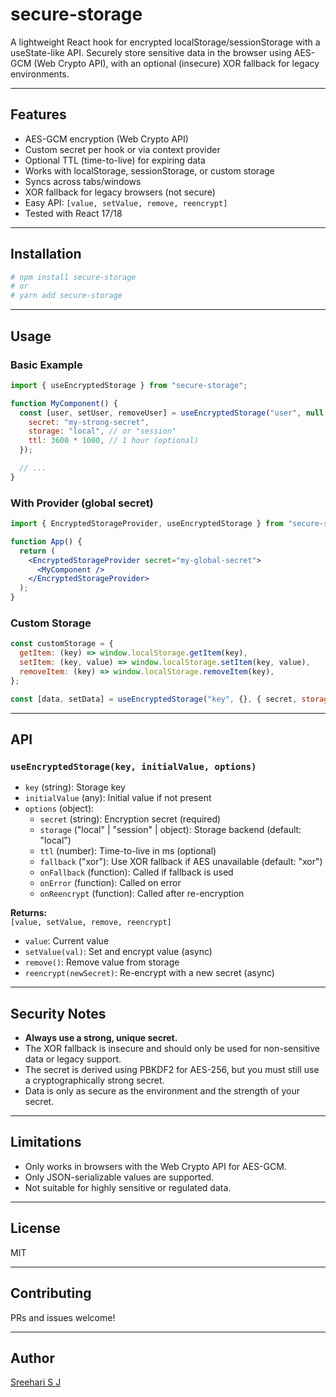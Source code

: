 # secure-storage

A lightweight React hook for encrypted localStorage/sessionStorage with a useState-like API. Securely store sensitive data in the browser using AES-GCM (Web Crypto API), with an optional (insecure) XOR fallback for legacy environments.

---

## Features

-  AES-GCM encryption (Web Crypto API)
-  Custom secret per hook or via context provider
-  Optional TTL (time-to-live) for expiring data
-  Works with localStorage, sessionStorage, or custom storage
-  Syncs across tabs/windows
-  XOR fallback for legacy browsers (not secure)
-  Easy API: `[value, setValue, remove, reencrypt]`
-  Tested with React 17/18

---

## Installation

```bash
# npm install secure-storage
# or
# yarn add secure-storage
```

---

## Usage

### Basic Example

```jsx
import { useEncryptedStorage } from "secure-storage";

function MyComponent() {
  const [user, setUser, removeUser] = useEncryptedStorage("user", null, {
    secret: "my-strong-secret",
    storage: "local", // or "session"
    ttl: 3600 * 1000, // 1 hour (optional)
  });

  // ...
}
```

### With Provider (global secret)

```jsx
import { EncryptedStorageProvider, useEncryptedStorage } from "secure-storage";

function App() {
  return (
    <EncryptedStorageProvider secret="my-global-secret">
      <MyComponent />
    </EncryptedStorageProvider>
  );
}
```

### Custom Storage

```js
const customStorage = {
  getItem: (key) => window.localStorage.getItem(key),
  setItem: (key, value) => window.localStorage.setItem(key, value),
  removeItem: (key) => window.localStorage.removeItem(key),
};

const [data, setData] = useEncryptedStorage("key", {}, { secret, storage: customStorage });
```

---

## API

### `useEncryptedStorage(key, initialValue, options)`

- `key` (string): Storage key
- `initialValue` (any): Initial value if not present
- `options` (object):
  - `secret` (string): Encryption secret (required)
  - `storage` ("local" | "session" | object): Storage backend (default: "local")
  - `ttl` (number): Time-to-live in ms (optional)
  - `fallback` ("xor"): Use XOR fallback if AES unavailable (default: "xor")
  - `onFallback` (function): Called if fallback is used
  - `onError` (function): Called on error
  - `onReencrypt` (function): Called after re-encryption

**Returns:**  
`[value, setValue, remove, reencrypt]`

- `value`: Current value
- `setValue(val)`: Set and encrypt value (async)
- `remove()`: Remove value from storage
- `reencrypt(newSecret)`: Re-encrypt with a new secret (async)

---

## Security Notes

- **Always use a strong, unique secret.**
- The XOR fallback is insecure and should only be used for non-sensitive data or legacy support.
- The secret is derived using PBKDF2 for AES-256, but you must still use a cryptographically strong secret.
- Data is only as secure as the environment and the strength of your secret.

---

## Limitations

- Only works in browsers with the Web Crypto API for AES-GCM.
- Only JSON-serializable values are supported.
- Not suitable for highly sensitive or regulated data.

---

## License

MIT

---

## Contributing

PRs and issues welcome!

---

## Author

[Sreehari S J](mailto:sjsreehari@gmail.com)
